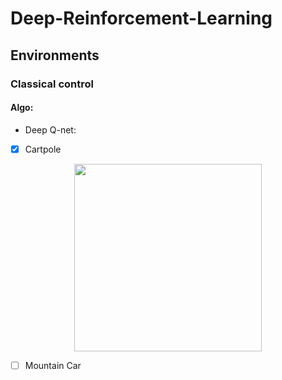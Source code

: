 # Deep-Reinforcement-Learning
## Environments
### Classical control
#### Algo:
- Deep Q-net: 
- [X] Cartpole
<p align="center">

<img src="https://user-images.githubusercontent.com/92177410/227360283-b990b65a-57cb-473c-b0ba-7eec1dda3158.gif" width="300" height="300">
</p>

- [ ] Mountain Car

